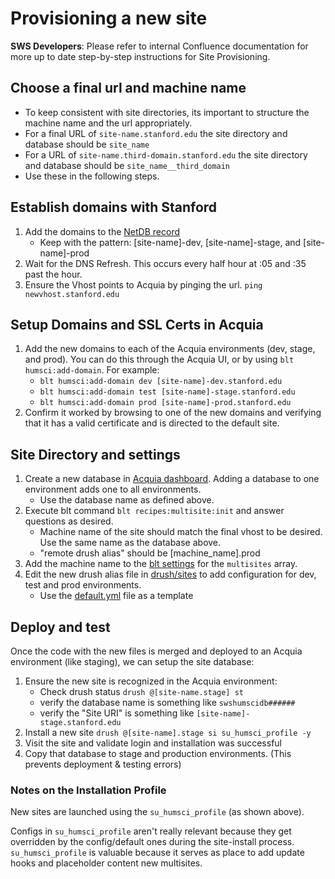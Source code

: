 # Provisioning a new site

**SWS Developers**: Please refer to internal Confluence documentation for more up to date step-by-step instructions for Site Provisioning.

## Choose a final url and machine name
* To keep consistent with site directories, its important to structure the machine name
and the url appropriately.
* For a final URL of `site-name.stanford.edu` the site directory and database should be `site_name`
* For a URL of `site-name.third-domain.stanford.edu` the site directory and database should be `site_name__third_domain`
* Use these in the following steps.

## Establish domains with Stanford
1. Add the domains to the [NetDB record](https://netdb.stanford.edu/node_info?name=swshumsci.stanford.edu&history=%252Fqsearch%253Fsearch_string%253Dswshumsci%2526search_type%253DNodes)
    * Keep with the pattern: [site-name]-dev, [site-name]-stage, and [site-name]-prod
1. Wait for the DNS Refresh. This occurs every half hour at :05 and :35 past the hour.
1. Ensure the Vhost points to Acquia by pinging the url. `ping newvhost.stanford.edu`

## Setup Domains and SSL Certs in Acquia
1. Add the new domains to each of the Acquia environments (dev, stage, and prod). You can do this through the Acquia UI, or by using `blt humsci:add-domain`. For example:
    * `blt humsci:add-domain dev [site-name]-dev.stanford.edu`
    * `blt humsci:add-domain test [site-name]-stage.stanford.edu`
    * `blt humsci:add-domain prod [site-name]-prod.stanford.edu`
1. Confirm it worked by browsing to one of the new domains and verifying that it has a valid certificate and is directed to the default site.

## Site Directory and settings
1. Create a new database in [Acquia dashboard](https://cloud.acquia.com/app/develop/applications/23a85077-2967-41a4-be22-a84c24e0f81a/environments/265866-23a85077-2967-41a4-be22-a84c24e0f81a/databases). Adding a database to one environment adds one to all environments.
   * Use the database name as defined above.
1. Execute blt command `blt recipes:multisite:init` and answer questions as desired.
   * Machine name of the site should match the final vhost to be desired. Use the same name as the database above.
   * "remote drush alias" should be [machine_name].prod
1. Add the machine name to the [blt settings](../blt/blt.yml) for the `multisites` array.
1. Edit the new drush alias file in [drush/sites](../drush/sites) to add configuration for dev, test and prod environments.
   * Use the [default.yml](../drush/sites/default.site.yml) file as a template

## Deploy and test
Once the code with the new files is merged and deployed to an Acquia environment (like staging), we can setup the site database:

1. Ensure the new site is recognized in the Acquia environment:
    * Check drush status `drush @[site-name.stage] st`
    * verify the database name is something like `swshumscidb######`
    * verify the "Site URI" is something like `[site-name]-stage.stanford.edu`
1. Install a new site `drush @[site-name].stage si su_humsci_profile -y`
1. Visit the site and validate login and installation was successful
1. Copy that database to stage and production environments. (This prevents deployment & testing errors)

### Notes on the Installation Profile

New sites are launched using the `su_humsci_profile` (as shown above).

Configs in `su_humsci_profile` aren't really relevant because they get overridden by the config/default ones during the
site-install process. `su_humsci_profile` is valuable because it serves as place to add update hooks and placeholder
content new multisites.
